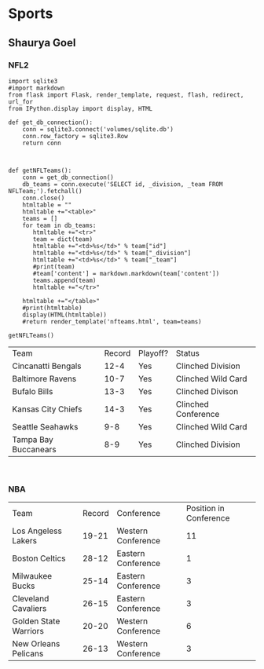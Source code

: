 # Sports


## Shaurya Goel

### NFL2

``` {python} 
import sqlite3
#import markdown
from flask import Flask, render_template, request, flash, redirect, url_for
from IPython.display import display, HTML

def get_db_connection():
    conn = sqlite3.connect('volumes/sqlite.db')
    conn.row_factory = sqlite3.Row
    return conn



def getNFLTeams():
    conn = get_db_connection()
    db_teams = conn.execute('SELECT id, _division, _team FROM NFLTeam;').fetchall()
    conn.close()
    htmltable = ""
    htmltable +="<table>"
    teams = []
    for team in db_teams:
       htmltable +="<tr>"
       team = dict(team)
       htmltable +="<td>%s</td>" % team["id"]
       htmltable +="<td>%s</td>" % team["_division"]
       htmltable +="<td>%s</td>" % team["_team"]
       #print(team)
       #team['content'] = markdown.markdown(team['content'])
       teams.append(team)
       htmltable +="</tr>"

    htmltable +="</table>"
    #print(htmltable)
    display(HTML(htmltable))
    #return render_template('nfteams.html', team=teams)

getNFLTeams()
```

<table>
    <tr>
        <td>Team</td>
        <td>Record</td>
        <td>Playoff?</td>
        <td>Status</td>
    </tr>
    <tr>
        <td>Cincanatti Bengals</td>
        <td>12-4</td>
        <td>Yes</td>
        <td>Clinched Division</td>
    </tr>
    <tr>
        <td>Baltimore Ravens</td>
        <td>10-7</td>
        <td>Yes</td>
        <td>Clinched Wild Card</td>
    </tr>
    <tr>
        <td>Bufalo Bills</td>
        <td>13-3</td>
        <td>Yes</td>
        <td>Clinched Divison</td>
    </tr>
    <tr>
        <td>Kansas City Chiefs</td>
        <td>14-3</td>
        <td>Yes</td>
        <td>Clinched Conference</td>
    </tr>
    <tr>
        <td>Seattle Seahawks</td>
        <td>9-8</td>
        <td>Yes</td>
        <td>Clinched Wild Card</td>
    </tr>
    <tr>
        <td>Tampa Bay Buccanears</td>
        <td>8-9</td>
        <td>Yes</td>
        <td>Clinched Division</td>
    </tr>
</table>
<br>


### NBA

<table>
    <tr>
        <td>Team</td>
        <td>Record</td>
        <td>Conference</td>
        <td>Position in Conference</td>
    </tr>
    <tr>
        <td>Los Angeless Lakers</td>
        <td>19-21</td>
        <td>Western Conference</td>
        <td>11</td>
    </tr>
    <tr>
        <td>Boston Celtics</td>
        <td>28-12</td>
        <td>Eastern Conference</td>
        <td>1</td>
    </tr>
    <tr>
        <td>Milwaukee Bucks</td>
        <td>25-14</td>
        <td>Eastern Conference</td>
        <td>3</td>
    </tr>
    <tr>
        <td>Cleveland Cavaliers</td>
        <td>26-15</td>
        <td>Eastern Conference</td>
        <td>3</td>
    </tr>
    <tr>
        <td>Golden State Warriors</td>
        <td>20-20</td>
        <td>Western Conference</td>
        <td>6</td>
    </tr>
    <tr>
        <td>New Orleans Pelicans</td>
        <td>26-13</td>
        <td>Western Conference</td>
        <td>3</td>
    </tr>
</table>


